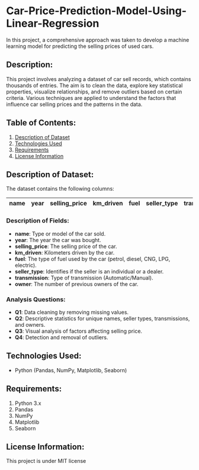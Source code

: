 # Car-Price-Prediction-Model-Using-Linear-Regression
In this project, a comprehensive approach was taken to develop a machine learning model for predicting the selling prices of used cars.

## Description:  
This project involves analyzing a dataset of car sell records, which contains thousands of entries. The aim is to clean the data, explore key statistical properties, visualize relationships, and remove outliers based on certain criteria. Various techniques are applied to understand the factors that influence car selling prices and the patterns in the data.

## Table of Contents:
1. [Description of Dataset](#description-of-dataset)
2. [Technologies Used](#technologies-used)
3. [Requirements](#requirements)
4. [License Information](#license-information)

## Description of Dataset:
The dataset contains the following columns:

| name | year | selling_price | km_driven | fuel | seller_type | transmission | owner |
| ---- | ---- | ------------- | --------- | ---- | ----------- | ------------ | ----- |

### Description of Fields:
- **name**: Type or model of the car sold.
- **year**: The year the car was bought.
- **selling_price**: The selling price of the car.
- **km_driven**: Kilometers driven by the car.
- **fuel**: The type of fuel used by the car (petrol, diesel, CNG, LPG, electric).
- **seller_type**: Identifies if the seller is an individual or a dealer.
- **transmission**: Type of transmission (Automatic/Manual).
- **owner**: The number of previous owners of the car.

### Analysis Questions:
- **Q1**: Data cleaning by removing missing values.
- **Q2**: Descriptive statistics for unique names, seller types, transmissions, and owners.
- **Q3**: Visual analysis of factors affecting selling price.
- **Q4**: Detection and removal of outliers.

## Technologies Used:
- Python (Pandas, NumPy, Matplotlib, Seaborn)

## Requirements:
1. Python 3.x
2. Pandas
3. NumPy
4. Matplotlib
5. Seaborn

## License Information:
This project is under MIT license
